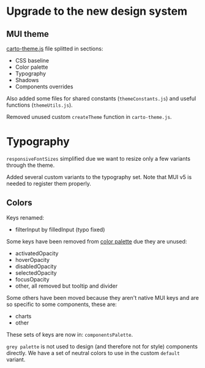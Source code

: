 # Upgrade to the new design system

## MUI theme

[carto-theme.js](https://github.com/CartoDB/carto-react/blob/master/packages/react-ui/src/theme/carto-theme.js) file splitted in sections:

- CSS baseline
- Color palette
- Typography
- Shadows
- Components overrides

Also added some files for shared constants (`themeConstants.js`) and useful functions (`themeUtils.js`).

Removed unused custom `createTheme` function in `carto-theme.js`.

# Typography

`responsiveFontSizes` simplified due we want to resize only a few variants through the theme.

Added several custom variants to the typography set. Note that MUI v5 is needed to register them properly.

## Colors

Keys renamed:

- filterInput by filledInput (typo fixed)

Some keys have been removed from [color palette](https://github.com/CartoDB/carto-react/tree/master/packages/react-ui/src/theme) due they are unused:

- activatedOpacity
- hoverOpacity
- disabledOpacity
- selectedOpacity
- focusOpacity
- other, all removed but tooltip and divider

Some others have been moved because they aren't native MUI keys and are so specific to some components, these are:

- charts
- other

These sets of keys are now in: `componentsPalette`.

`grey palette` is not used to design (and therefore not for style) components directly. We have a set of neutral colors to use in the custom `default` variant.
